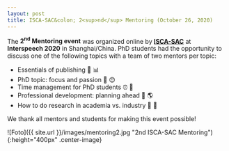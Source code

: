 ```yaml
---
layout: post
title: ISCA-SAC&colon; 2<sup>nd</sup> Mentoring (October 26, 2020)
---
```


The <strong>2<sup>nd</sup> Mentoring event</strong> was organized online by 
<a href="http://www.isca-students.org/sacweb/" target="_blank" rel="noopener"><strong>ISCA-SAC</strong></a>
at <strong>Interspeech 2020</strong> in Shanghai/China. PhD students had the opportunity to discuss one of the following topics
with a team of two mentors per topic: 

 <ul>
  <li>Essentials of publishing &#128214; 	&#128202;</li>
  <li>PhD topic: focus and passion 	&#128270; &#128525;</li>
  <li>Time management for PhD students &#9200; &#128197;</li>
  <li>Professional development: planning ahead &#128105; &#127758;</li>
  <li>How to do research in academia vs. industry &#128104; &#128105;</li>
</ul> 

We thank all mentors and students for making this event possible!

![Foto]({{ site.url }}/images/mentoring2.jpg "2nd ISCA-SAC Mentoring"){:height="400px" .center-image}

